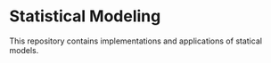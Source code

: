 # Statistical Modeling
This repository contains implementations and applications of statical models.
